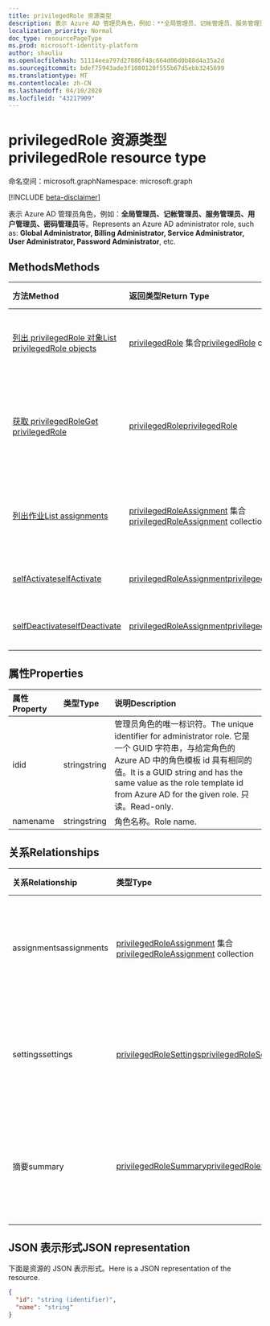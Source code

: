 ```yaml
---
title: privilegedRole 资源类型
description: 表示 Azure AD 管理员角色，例如：**全局管理员、记帐管理员、服务管理员、用户管理员、密码管理员**等。
localization_priority: Normal
doc_type: resourcePageType
ms.prod: microsoft-identity-platform
author: shauliu
ms.openlocfilehash: 51114eea797d27886f48c664d06d0b88d4a35a2d
ms.sourcegitcommit: bdef75943ade3f1080120f555b67d5ebb3245699
ms.translationtype: MT
ms.contentlocale: zh-CN
ms.lasthandoff: 04/10/2020
ms.locfileid: "43217909"
---
```

# <a name="privilegedrole-resource-type"></a><span data-ttu-id="b7e68-103">privilegedRole 资源类型</span><span class="sxs-lookup"><span data-stu-id="b7e68-103">privilegedRole resource type</span></span>

<span data-ttu-id="b7e68-104">命名空间：microsoft.graph</span><span class="sxs-lookup"><span data-stu-id="b7e68-104">Namespace: microsoft.graph</span></span>

[!INCLUDE [beta-disclaimer](../../includes/beta-disclaimer.md)]

<span data-ttu-id="b7e68-105">表示 Azure AD 管理员角色，例如：**全局管理员、记帐管理员、服务管理员、用户管理员、密码管理员**等。</span><span class="sxs-lookup"><span data-stu-id="b7e68-105">Represents an Azure AD administrator role, such as: **Global Administrator, Billing Administrator, Service Administrator, User Administrator, Password Administrator**, etc.</span></span>


## <a name="methods"></a><span data-ttu-id="b7e68-106">Methods</span><span class="sxs-lookup"><span data-stu-id="b7e68-106">Methods</span></span>

| <span data-ttu-id="b7e68-107">方法</span><span class="sxs-lookup"><span data-stu-id="b7e68-107">Method</span></span>           | <span data-ttu-id="b7e68-108">返回类型</span><span class="sxs-lookup"><span data-stu-id="b7e68-108">Return Type</span></span>    |<span data-ttu-id="b7e68-109">说明</span><span class="sxs-lookup"><span data-stu-id="b7e68-109">Description</span></span>|
|:---------------|:--------|:----------|
|[<span data-ttu-id="b7e68-110">列出 privilegedRole 对象</span><span class="sxs-lookup"><span data-stu-id="b7e68-110">List privilegedRole objects</span></span>](../api/privilegedrole-list.md) | <span data-ttu-id="b7e68-111">[privilegedRole](privilegedrole.md) 集合</span><span class="sxs-lookup"><span data-stu-id="b7e68-111">[privilegedRole](privilegedrole.md) collection</span></span>|<span data-ttu-id="b7e68-112">获取 privilegedRole 的集合。</span><span class="sxs-lookup"><span data-stu-id="b7e68-112">Get the collection of privilegedRole.</span></span>|
|[<span data-ttu-id="b7e68-113">获取 privilegedRole</span><span class="sxs-lookup"><span data-stu-id="b7e68-113">Get privilegedRole</span></span>](../api/privilegedrole-get.md) | [<span data-ttu-id="b7e68-114">privilegedRole</span><span class="sxs-lookup"><span data-stu-id="b7e68-114">privilegedRole</span></span>](privilegedrole.md) |<span data-ttu-id="b7e68-115">读取 privilegedRole 对象的属性和关系。</span><span class="sxs-lookup"><span data-stu-id="b7e68-115">Read properties and relationships of privilegedRole object.</span></span>|
|[<span data-ttu-id="b7e68-116">列出作业</span><span class="sxs-lookup"><span data-stu-id="b7e68-116">List assignments</span></span>](../api/privilegedrole-list-assignments.md) |<span data-ttu-id="b7e68-117">[privilegedRoleAssignment](privilegedroleassignment.md) 集合</span><span class="sxs-lookup"><span data-stu-id="b7e68-117">[privilegedRoleAssignment](privilegedroleassignment.md) collection</span></span>| <span data-ttu-id="b7e68-118">获取此角色的工作分配对象集合。</span><span class="sxs-lookup"><span data-stu-id="b7e68-118">Get a assignment object collection for this role.</span></span>|
|[<span data-ttu-id="b7e68-119">selfActivate</span><span class="sxs-lookup"><span data-stu-id="b7e68-119">selfActivate</span></span>](../api/privilegedrole-selfactivate.md)|[<span data-ttu-id="b7e68-120">privilegedRoleAssignment</span><span class="sxs-lookup"><span data-stu-id="b7e68-120">privilegedRoleAssignment</span></span>](privilegedroleassignment.md)|<span data-ttu-id="b7e68-121">激活分配的角色。</span><span class="sxs-lookup"><span data-stu-id="b7e68-121">Activate the assigned role.</span></span>|
|[<span data-ttu-id="b7e68-122">selfDeactivate</span><span class="sxs-lookup"><span data-stu-id="b7e68-122">selfDeactivate</span></span>](../api/privilegedrole-selfdeactivate.md)|[<span data-ttu-id="b7e68-123">privilegedRoleAssignment</span><span class="sxs-lookup"><span data-stu-id="b7e68-123">privilegedRoleAssignment</span></span>](privilegedroleassignment.md)|<span data-ttu-id="b7e68-124">停用分配的角色。</span><span class="sxs-lookup"><span data-stu-id="b7e68-124">Deactivate the assigned role.</span></span>|

## <a name="properties"></a><span data-ttu-id="b7e68-125">属性</span><span class="sxs-lookup"><span data-stu-id="b7e68-125">Properties</span></span>
| <span data-ttu-id="b7e68-126">属性</span><span class="sxs-lookup"><span data-stu-id="b7e68-126">Property</span></span>     | <span data-ttu-id="b7e68-127">类型</span><span class="sxs-lookup"><span data-stu-id="b7e68-127">Type</span></span>   |<span data-ttu-id="b7e68-128">说明</span><span class="sxs-lookup"><span data-stu-id="b7e68-128">Description</span></span>|
|:---------------|:--------|:----------|
|<span data-ttu-id="b7e68-129">id</span><span class="sxs-lookup"><span data-stu-id="b7e68-129">id</span></span>|<span data-ttu-id="b7e68-130">string</span><span class="sxs-lookup"><span data-stu-id="b7e68-130">string</span></span>|<span data-ttu-id="b7e68-131">管理员角色的唯一标识符。</span><span class="sxs-lookup"><span data-stu-id="b7e68-131">The unique identifier for administrator role.</span></span> <span data-ttu-id="b7e68-132">它是一个 GUID 字符串，与给定角色的 Azure AD 中的角色模板 id 具有相同的值。</span><span class="sxs-lookup"><span data-stu-id="b7e68-132">It is a GUID string and has the same value as the role template id from Azure AD for the given role.</span></span> <span data-ttu-id="b7e68-133">只读。</span><span class="sxs-lookup"><span data-stu-id="b7e68-133">Read-only.</span></span>|
|<span data-ttu-id="b7e68-134">name</span><span class="sxs-lookup"><span data-stu-id="b7e68-134">name</span></span>|<span data-ttu-id="b7e68-135">string</span><span class="sxs-lookup"><span data-stu-id="b7e68-135">string</span></span>|<span data-ttu-id="b7e68-136">角色名称。</span><span class="sxs-lookup"><span data-stu-id="b7e68-136">Role name.</span></span>|

## <a name="relationships"></a><span data-ttu-id="b7e68-137">关系</span><span class="sxs-lookup"><span data-stu-id="b7e68-137">Relationships</span></span>
| <span data-ttu-id="b7e68-138">关系</span><span class="sxs-lookup"><span data-stu-id="b7e68-138">Relationship</span></span> | <span data-ttu-id="b7e68-139">类型</span><span class="sxs-lookup"><span data-stu-id="b7e68-139">Type</span></span>   |<span data-ttu-id="b7e68-140">说明</span><span class="sxs-lookup"><span data-stu-id="b7e68-140">Description</span></span>|
|:---------------|:--------|:----------|
|<span data-ttu-id="b7e68-141">assignments</span><span class="sxs-lookup"><span data-stu-id="b7e68-141">assignments</span></span>|<span data-ttu-id="b7e68-142">[privilegedRoleAssignment](privilegedroleassignment.md) 集合</span><span class="sxs-lookup"><span data-stu-id="b7e68-142">[privilegedRoleAssignment](privilegedroleassignment.md) collection</span></span>| <span data-ttu-id="b7e68-143">此角色的分配。</span><span class="sxs-lookup"><span data-stu-id="b7e68-143">The assignments for this role.</span></span> <span data-ttu-id="b7e68-144">此为只读属性。</span><span class="sxs-lookup"><span data-stu-id="b7e68-144">Read-only.</span></span> <span data-ttu-id="b7e68-145">可为 Null。</span><span class="sxs-lookup"><span data-stu-id="b7e68-145">Nullable.</span></span>|
|<span data-ttu-id="b7e68-146">settings</span><span class="sxs-lookup"><span data-stu-id="b7e68-146">settings</span></span>|[<span data-ttu-id="b7e68-147">privilegedRoleSettings</span><span class="sxs-lookup"><span data-stu-id="b7e68-147">privilegedRoleSettings</span></span>](privilegedrolesettings.md)| <span data-ttu-id="b7e68-148">此角色的设置。</span><span class="sxs-lookup"><span data-stu-id="b7e68-148">The settings for this role.</span></span> <span data-ttu-id="b7e68-149">此为只读属性。</span><span class="sxs-lookup"><span data-stu-id="b7e68-149">Read-only.</span></span> <span data-ttu-id="b7e68-150">可为 Null。</span><span class="sxs-lookup"><span data-stu-id="b7e68-150">Nullable.</span></span>|
|<span data-ttu-id="b7e68-151">摘要</span><span class="sxs-lookup"><span data-stu-id="b7e68-151">summary</span></span>|[<span data-ttu-id="b7e68-152">privilegedRoleSummary</span><span class="sxs-lookup"><span data-stu-id="b7e68-152">privilegedRoleSummary</span></span>](privilegedrolesummary.md)| <span data-ttu-id="b7e68-153">此角色的摘要信息。</span><span class="sxs-lookup"><span data-stu-id="b7e68-153">The summary information for this role.</span></span> <span data-ttu-id="b7e68-154">此为只读属性。</span><span class="sxs-lookup"><span data-stu-id="b7e68-154">Read-only.</span></span> <span data-ttu-id="b7e68-155">可为 Null。</span><span class="sxs-lookup"><span data-stu-id="b7e68-155">Nullable.</span></span>|

## <a name="json-representation"></a><span data-ttu-id="b7e68-156">JSON 表示形式</span><span class="sxs-lookup"><span data-stu-id="b7e68-156">JSON representation</span></span>

<span data-ttu-id="b7e68-157">下面是资源的 JSON 表示形式。</span><span class="sxs-lookup"><span data-stu-id="b7e68-157">Here is a JSON representation of the resource.</span></span>

<!-- {
  "blockType": "resource",
  "optionalProperties": [

  ],
  "keyProperty": "id",
  "baseType":"microsoft.graph.entity",
  "@odata.type": "microsoft.graph.privilegedRole"
}-->

```json
{
  "id": "string (identifier)",
  "name": "string"
}

```

<!-- uuid: 8fcb5dbc-d5aa-4681-8e31-b001d5168d79
2015-10-25 14:57:30 UTC -->
<!--
{
  "type": "#page.annotation",
  "description": "privilegedRole resource",
  "keywords": "",
  "section": "documentation",
  "tocPath": "",
  "suppressions": []
}
-->
